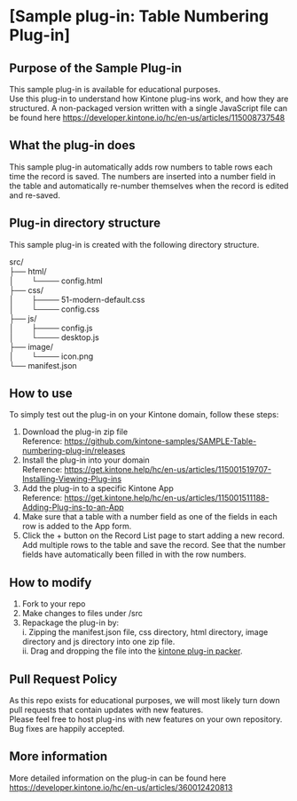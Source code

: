 # [Sample plug-in: Table Numbering Plug-in]
## Purpose of the Sample Plug-in
This sample plug-in is available for educational purposes.  
Use this plug-in to understand how Kintone plug-ins work, and how they are structured.
A non-packaged version written with a single JavaScript file can be found here https://developer.kintone.io/hc/en-us/articles/115008737548

## What the plug-in does
This sample plug-in automatically adds row numbers to table rows each time the record is saved. The numbers are inserted into a number field in the table and automatically re-number themselves when the record is edited and re-saved.

## Plug-in directory structure
This sample plug-in is created with the following directory structure.


src/  
├── html/  
│        └──── config.html  
├── css/  
│        ├──── 51-modern-default.css  
│        └──── config.css  
├── js/  
│        ├──── config.js  
│        └──── desktop.js  
├── image/  
│        └──── icon.png  
└── manifest.json  

## How to use
To simply test out the plug-in on your Kintone domain, follow these steps:

1. Download the plug-in zip file  
Reference: https://github.com/kintone-samples/SAMPLE-Table-numbering-plug-in/releases
2. Install the plug-in into your domain  
Reference: https://get.kintone.help/hc/en-us/articles/115001519707-Installing-Viewing-Plug-ins
3. Add the plug-in to a specific Kintone App  
Reference: https://get.kintone.help/hc/en-us/articles/115001511188-Adding-Plug-ins-to-an-App
4. Make sure that a table with a number field as one of the fields in each row is added to the App form.
5. Click the + button on the Record List page to start adding a new record. Add multiple rows to the table and save the record. See that the number fields have automatically been filled in with the row numbers.

## How to modify
1. Fork to your repo
2. Make changes to files under /src
3. Repackage the plug-in by:  
 i. Zipping the manifest.json file, css directory, html directory, image directory and js directory into one zip file.  
 ii. Drag and dropping the file into the [kintone plug-in packer](https://kintone.github.io/plugin-packer/).

## Pull Request Policy
As this repo exists for educational purposes, we will most likely turn down pull requests that contain updates with new features.  
Please feel free to host plug-ins with new features on your own repository.  
Bug fixes are happily accepted.

## More information
More detailed information on the plug-in can be found here https://developer.kintone.io/hc/en-us/articles/360012420813
